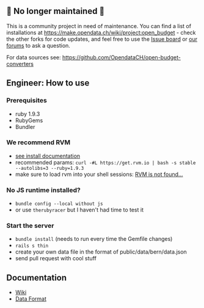 ## 🚧 No longer maintained 🚧

This is a community project in need of maintenance. You can find a list of installations at https://make.opendata.ch/wiki/project:open_budget - check the other forks for code updates, and feel free to use the [Issue board](https://github.com/OpendataCH/open-budget/issues) or [our forums](https://forum.opendata.ch) to ask a question.

For data sources see: https://github.com/OpendataCH/open-budget-converters

## Engineer: How to use
### Prerequisites
* ruby 1.9.3
* RubyGems
* Bundler

### We recommend RVM
* [see install documentation](https://rvm.io/rvm/install/)
* recommended params: `curl -#L https://get.rvm.io | bash -s stable --autolibs=3 --ruby=1.9.3`
* make sure to load rvm into your shell sessions: [RVM is not found...](https://rvm.io/support/faq/)

### No JS runtime installed?
* `bundle config --local without js`
* or use `therubyracer` but I haven't had time to test it

### Start the server
* `bundle install` (needs to run every time the Gemfile changes)
* `rails s thin`
* create your own data file in the format of public/data/bern/data.json
* send pull request with cool stuff

## Documentation
* [Wiki](https://github.com/tpreusse/open-budget/wiki)
* [Data Format](https://github.com/tpreusse/open-budget/wiki/Data-Format)
